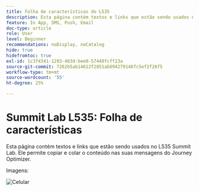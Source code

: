 ```yaml
---
title: Folha de características do L535
description: Esta página contém textos e links que estão sendo usados no L535 Summit Lab.
feature: In App, SMS, Push, Email
doc-type: article
role: User
level: Beginner
recommendations: noDisplay, noCatalog
hide: true
hidefromtoc: true
exl-id: 1c3f4341-1293-463d-bee0-57440fcff23a
source-git-commit: 7262b5ab14612f2851ab694279146fc5ef2f26f5
workflow-type: tm+mt
source-wordcount: '55'
ht-degree: 25%

---
```


# Summit Lab L535: Folha de características

Esta página contém textos e links que estão sendo usados no L535 Summit Lab. Ele permite copiar e colar o conteúdo nas suas mensagens do Journey Optimizer.

Imagens:

![Celular](/help/summit-lab-assets/assets/Online%20banking%20app-01.png)
